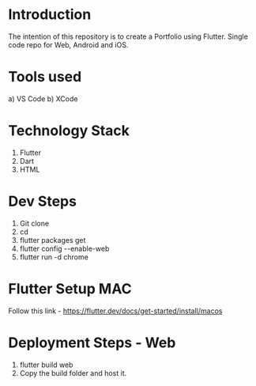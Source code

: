 # Introduction

The intention of this repository is to create a Portfolio using Flutter. Single code repo for Web, Android and iOS.

# Tools used

a) VS Code  b) XCode  

# Technology Stack

  1. Flutter
  2. Dart
  3. HTML


# Dev Steps

1. Git clone
2. cd
3. flutter packages get
4. flutter config --enable-web
5. flutter run -d chrome


# Flutter Setup MAC

Follow this link - https://flutter.dev/docs/get-started/install/macos


# Deployment Steps - Web

1. flutter build web
2. Copy the build folder and host it.